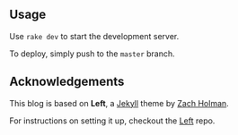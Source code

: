 ## Usage

Use `rake dev` to start the development server.

To deploy, simply push to the `master` branch.

## Acknowledgements

This blog is based on **Left**, a [Jekyll][jekyll] theme by [Zach Holman][zach].

For instructions on setting it up, checkout the [Left][left] repo.

[left]: https://github.com/holman/left
[jekyll]: https://github.com/mojombo/jekyll
[zach]: http://zachholman.com/
